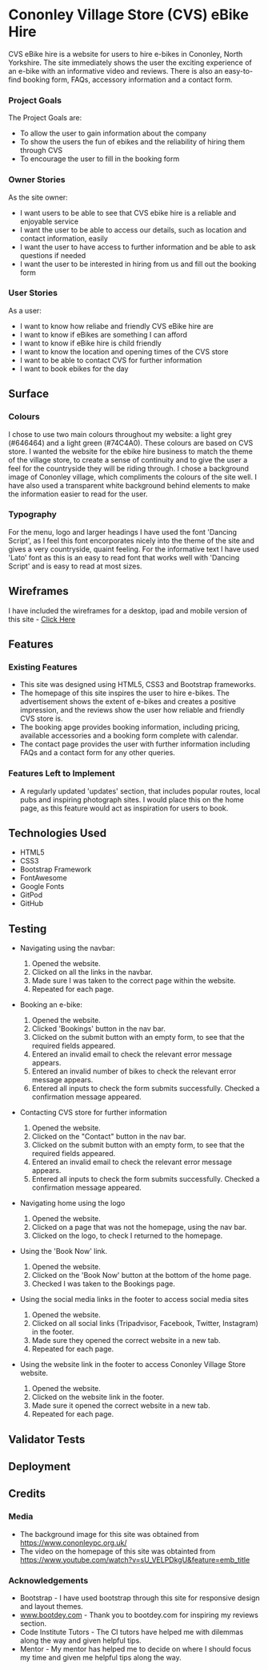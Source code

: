 # Cononley Village Store (CVS) eBike Hire

CVS eBike hire is a website for users to hire e-bikes in Cononley, North Yorkshire. The site immediately shows the user
the exciting experience of an e-bike with an informative video and reviews. There is also an easy-to-find booking form,
FAQs, accessory information and a contact form. 

### Project Goals
The Project Goals are:
* To allow the user to gain information about the company
* To show the users the fun of ebikes and the reliability of hiring them through CVS
* To encourage the user to fill in the booking form 

### Owner Stories
As the site owner:
* I want users to be able to see that CVS ebike hire is a reliable and enjoyable service
* I want the user to be able to access our details, such as location and contact information, easily
* I want the user to have access to further information and be able to ask questions if needed
* I want the user to be interested in hiring from us and fill out the booking form

### User Stories
As a user:
* I want to know how reliabe and friendly CVS eBike hire are
* I want to know if eBikes are something I can afford
* I want to know if eBike hire is child friendly
* I want to know the location and opening times of the CVS store 
* I want to be able to contact CVS for further information
* I want to book ebikes for the day

## Surface
### Colours
I chose to use two main colours throughout my website: a light grey (#646464) and a light green (#74C4A0).
These colours are based on CVS store. I wanted the website for the ebike hire business to match the theme of the village
store, to create a sense of continuity and to give the user a feel for the countryside they will be riding through.
I chose a background image of Cononley village, which compliments the colours of the site well. I have also used a
transparent white background behind elements to make the information easier to read for the user.

### Typography
For the menu, logo and larger headings I have used the font 'Dancing Script', as I feel this font encorporates nicely into 
the theme of the site and gives a very countryside, quaint feeling. For the informative text I have used 'Lato' font as this
is an easy to read font that works well with 'Dancing Script' and is easy to read at most sizes.

## Wireframes
I have included the wireframes for a desktop, ipad and mobile version of this site - [Click Here](http://google.com)


## Features
### Existing Features
* This site was designed using HTML5, CSS3 and Bootstrap frameworks.
* The homepage of this site inspires the user to hire e-bikes. The advertisement shows the extent of e-bikes and 
creates a positive impression, and the reviews show the user how reliable and friendly CVS store is. 
* The booking apge provides booking information, including pricing, available accessories and a booking form complete
with calendar.
* The contact page provides the user with further information including FAQs and a contact form for any other queries.
### Features Left to Implement
* A regularly updated 'updates' section, that includes popular routes, local pubs and inspiring photograph sites.
I would place this on the home page, as this feature would act as inspiration for users to book.

## Technologies Used
* HTML5
* CSS3
* Bootstrap Framework
* FontAwesome
* Google Fonts 
* GitPod
* GitHub

## Testing

* Navigating using the navbar:
    1. Opened the website.
    2. Clicked on all the links in the navbar.
    3. Made sure I was taken to the correct page within the website.
    4. Repeated for each page.

* Booking an e-bike:
    1. Opened the website.
    3. Clicked 'Bookings' button in the nav bar.
    4. Clicked on the submit button with an empty form, to see that the required fields appeared.
    5. Entered an invalid email to check the relevant error message appears.
    6. Entered an invalid number of bikes to check the relevant error message appears.
    7. Entered all inputs to check the form submits successfully. Checked a confirmation message appeared.
    
* Contacting CVS store for further information
    1. Opened the website.
    2. Clicked on the "Contact" button in the nav bar.
    3. Clicked on the submit button with an empty form, to see that the required fields appeared.
    4. Entered an invalid email to check the relevant error message appears.
    5. Entered all inputs to check the form submits successfully. Checked a confirmation message appeared.

* Navigating home using the logo
    1. Opened the website.
    2. Clicked on a page that was not the homepage, using the nav bar.
    3. Clicked on the logo, to check I returned to the homepage.

* Using the 'Book Now' link.
    1. Opened the website.
    2. Clicked on the 'Book Now' button at the bottom of the home page.
    3. Checked I was taken to the Bookings page.


* Using the social media links in the footer to access social media sites
    1. Opened the website.
    2. Clicked on all social links (Tripadvisor, Facebook, Twitter, Instagram) in the footer.
    3. Made sure they opened the correct website in a new tab.
    4. Repeated for each page.

* Using the website link in the footer to access Cononley Village Store website.
    1. Opened the website.
    2. Clicked on the website link in the footer.
    3. Made sure it opened the correct website in a new tab.
    4. Repeated for each page.

## Validator Tests

## Deployment

## Credits
### Media
* The background image for this site was obtained from https://www.cononleypc.org.uk/
* The video on the homepage of this site was obtainted from https://www.youtube.com/watch?v=sU_VELPDkgU&feature=emb_title
### Acknowledgements
* Bootstrap - I have used bootstrap through this site for responsive design and layout themes. 
* www.bootdey.com - Thank you to bootdey.com for inspiring my reviews section.
* Code Institute Tutors - The CI tutors have helped me with dilemmas along the way and given helpful tips.
* Mentor - My mentor has helped me to decide on where I should focus my time and given me helpful tips along the way.
